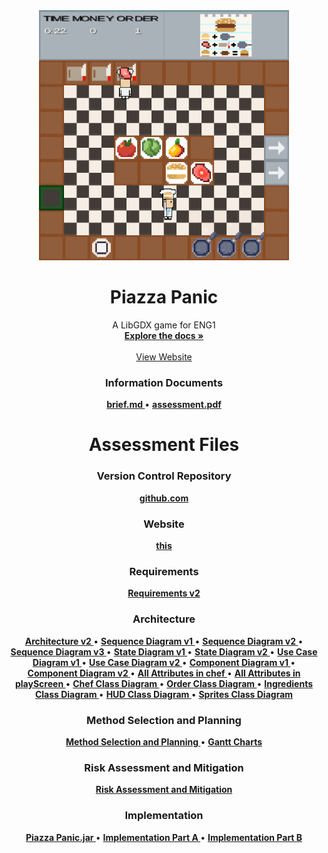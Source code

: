 <div align="center">
  <a href="https://github.com/team13eng1/piazza-panic/">
    <img src="./assets/Capture.PNG" alt="Logo" width="400" height="400">
  </a>

  <h1 align="center">Piazza Panic</h1>

  <p align="center">
    A LibGDX game for ENG1
    <br />
    <a href="https://github.com/team13eng1/piazza-panic"><strong>Explore the docs »</strong></a>
    <br />
    <br />
    <a href="https://team13eng1.github.io/">View Website</a>
  </p>
</div>



<h3 align="center">Information Documents</h3>
<p align="center">
  <a href="./files/info/brief.md"><strong> brief.md </strong></a>
  •
  <a href="./files/info/eng1-team-assessment-1.pdf"><strong> assessment.pdf </strong></a>
</p>
<h1 align="center">Assessment Files</h1>

<h3 align="center">Version Control Repository</h3>
<p align="center">
  <a href="https://github.com/team13eng1/piazza-panic"><strong>github.com</strong></a>
<p>
<h3 align="center">Website</h3>
<p align="center">
  <a href="https://team13eng1.github.io/"><strong>this</strong></a>
</p>
<h3 align="center">Requirements</h3>
<p align="center">
  <a href="./files/assessment/Requirements v2.pdf"><strong>Requirements v2</strong></a>
</p>
<h3 align="center">Architecture</h3>
<p align="center">
  <a href="./files/assessment/Architecture v2.pdf"><strong> Architecture v2 </strong></a>
  •
  <a href="./files/assessment/Sequence Diagram v1.pdf"><strong> Sequence Diagram v1 </strong></a>
  •
  <a href="./files/assessment/Sequence Diagram v2.pdf"><strong> Sequence Diagram v2 </strong></a>
  •
  <a href="./files/assessment/Sequence Diagram v3.pdf"><strong> Sequence Diagram v3 </strong></a>
  •
  <a href="./files/assessment/State Diagram v1.pdf"><strong> State Diagram v1 </strong></a>
  •
  <a href="./files/assessment/State Diagram v2.pdf"><strong> State Diagram v2 </strong></a>
  •
  <a href="./files/assessment/Use Case Diagram v1.pdf"><strong> Use Case Diagram v1 </strong></a>
  •
  <a href="./files/assessment/Use Case Diagram v2.pdf"><strong> Use Case Diagram v2 </strong></a>
  •
  <a href="./files/assessment/Component Diagram v1.pdf"><strong> Component Diagram v1 </strong></a>
  •
  <a href="./files/assessment/Component Diagram v2.pdf"><strong> Component Diagram v2 </strong></a>
  •
  <a href="./files/assessment/All Attributes in chef.pdf"><strong> All Attributes in chef </strong></a>
  •
  <a href="./files/assessment/All Attributes in playScreen.pdf"><strong> All Attributes in playScreen </strong></a>
  •
  <a href="./files/assessment/Chef Class Diagram.pdf"><strong> Chef Class Diagram </strong></a>
  •
  <a href="./files/assessment/Order Class Diagram.pdf"><strong> Order Class Diagram </strong></a>
  •
  <a href="./files/assessment/Ingredients Class Diagram.pdf"><strong> Ingredients Class Diagram </strong></a>
  •
  <a href="./files/assessment/HUD Class Diagram.pdf"><strong> HUD Class Diagram </strong></a>
  •
  <a href="./files/assessment/Sprites Class Diagram.pdf"><strong> Sprites Class Diagram </strong></a>
</p>
<h3 align="center">Method Selection and Planning</h3>
<p align="center">
  <a href="./files/assessment/Method Selection and Planning.pdf"><strong> Method Selection and Planning </strong></a>
  •
  <a href="GANTT"><strong> Gantt Charts </strong></a>
</p>
<h3 align="center">Risk Assessment and Mitigation</h3>
<p align="center">
  <a href="./files/assessment/Risk Assessment and Mitigation v2.pdf"><strong>Risk Assessment and Mitigation</strong></a>
</p>
<h3 align="center">Implementation</h3>
<p align="center">
  <a href="./files/assessment/Piazza Panic.jar" download><strong> Piazza Panic.jar </strong></a>
  •
  <a href="./files/assessment/Implementation Part A.zip"><strong> Implementation Part A </strong></a>
  •
  <a href=".files/assessment/Implementation Part B.pdf"><strong> Implementation Part B </strong></a>
</p>
